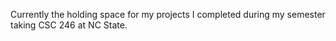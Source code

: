 Currently the holding space for my projects I completed during my semester taking CSC 246 at NC State.
